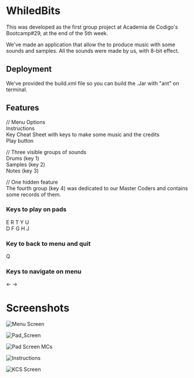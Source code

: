# WhiledBits
This was developed as the first group project at Academia de Codigo's Bootcamp#29, at the end of the 5th week.

We've made an application that allow the to produce music with some sounds and samples. All the sounds were made by us, with 8-bit effect.

## Deployment
We've provided the build.xml file so you can build the .Jar with "ant" on terminal.

## Features

// Menu Options  
Instructions  
Key Cheat Sheet with keys to make some music and the credits  
Play button  

// Three visible groups of sounds  
Drums (key 1)  
Samples (key 2)  
Notes (key 3)  

// One hidden feature  
The fourth group (key 4) was dedicated to our Master Coders and contains some records of them.
  
### Keys to play on pads
  E R T Y U  
  D F G H J
### Key to back to menu and quit
  Q
### Keys to navigate on menu
  <- ->

# Screenshots

![Menu Screen](https://i.imgur.com/Lyf6drA.png)

![Pad_Screen](https://imgur.com/ZU7iVr2.png)

![Pad Screen MCs](https://imgur.com/5quSMzE.png)

![Instructions](https://imgur.com/z2u3TlF.png)

![KCS Screen](https://imgur.com/farCvFm.png)
